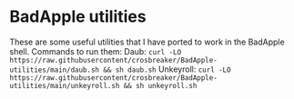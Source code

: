 # BadApple utilities
These are some useful utilities that I have ported to work in the BadApple shell.
Commands to run them:
Daub: ``curl -LO https://raw.githubusercontent/crosbreaker/BadApple-utilities/main/daub.sh && sh daub.sh``
Unkeyroll:  ``curl -LO https://raw.githubusercontent/crosbreaker/BadApple-utilities/main/unkeyroll.sh && sh unkeyroll.sh``
